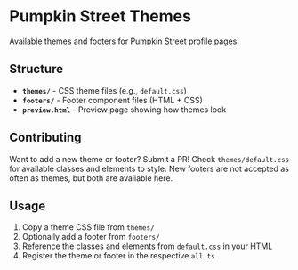 # Pumpkin Street Themes

Available themes and footers for Pumpkin Street profile pages!

## Structure

- **`themes/`** - CSS theme files (e.g., `default.css`)
- **`footers/`** - Footer component files (HTML + CSS)
- **`preview.html`** - Preview page showing how themes look

## Contributing

Want to add a new theme or footer? Submit a PR! Check `themes/default.css` for available classes and elements to style.
New footers are not accepted as often as themes, but both are avaliable here.

## Usage

1. Copy a theme CSS file from `themes/`
2. Optionally add a footer from `footers/`
3. Reference the classes and elements from `default.css` in your HTML
4. Register the theme or footer in the respective `all.ts`